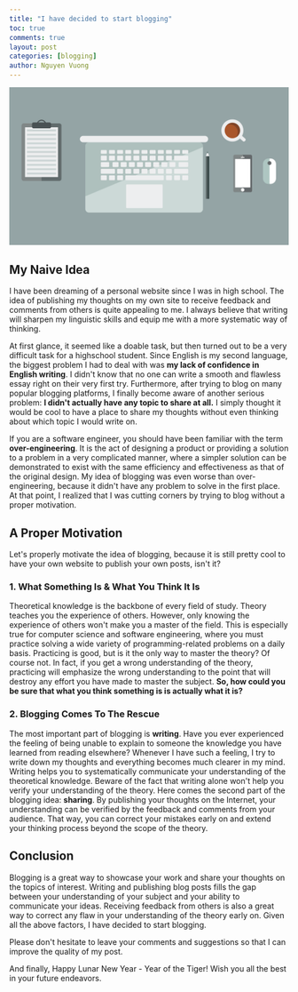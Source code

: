 ```yaml
---
title: "I have decided to start blogging"
toc: true
comments: true
layout: post
categories: [blogging]
author: Nguyen Vuong
---
```


![](/images/working-desk.png)

## My Naive Idea

I have been dreaming of a personal website since I was in high school. The idea of publishing my thoughts on my own site to receive feedback and comments from others is quite appealing to me. I always believe that writing will sharpen my linguistic skills and equip me with a more systematic way of thinking.

At first glance, it seemed like a doable task, but then turned out to be a very difficult task for a highschool student. Since English is my second language, the biggest problem I had to deal with was **my lack of confidence in English writing**. I didn't know that no one can write a smooth and flawless essay right on their very first try. Furthermore, after trying to blog on many popular blogging platforms, I finally become aware of another serious problem: **I didn't actually have any topic to share at all.** I simply thought it would be cool to have a place to share my thoughts without even thinking about which topic I would write on.

If you are a software engineer, you should have been familiar with the term **over-engineering**. It is the act of designing a product or providing a solution to a problem in a very complicated manner, where a simpler solution can be demonstrated to exist with the same efficiency and effectiveness as that of the original design. My idea of blogging was even worse than over-engineering, because it didn't have any problem to solve in the first place. At that point, I realized that I was cutting corners by trying to blog without a proper motivation.

## A Proper Motivation

Let's properly motivate the idea of blogging, because it is still pretty cool to have your own website to publish your own posts, isn't it?

### 1. What Something Is & What You Think It Is

Theoretical knowledge is the backbone of every field of study. Theory teaches you the experience of others. However, only knowing the experience of others won't make you a master of the field. This is especially true for computer science and software engineering, where you must practice solving a wide variety of programming-related problems on a daily basis. Practicing is good, but is it the only way to master the theory? Of course not. In fact, if you get a wrong understanding of the theory, practicing will emphasize the wrong understanding to the point that will destroy any effort you have made to master the subject. **So, how could you be sure that what you think something is is actually what it is?**

### 2. Blogging Comes To The Rescue

The most important part of blogging is **writing**. Have you ever experienced the feeling of being unable to explain to someone the knowledge you have learned from reading elsewhere? Whenever I have such a feeling, I try to write down my thoughts and everything becomes much clearer in my mind. Writing helps you to systematically communicate your understanding of the theoretical knowledge. Beware of the fact that writing alone won't help you verify your understanding of the theory. Here comes the second part of the blogging idea: **sharing**. By publishing your thoughts on the Internet, your understanding can be verified by the feedback and comments from your audience. That way, you can correct your mistakes early on and extend your thinking process beyond the scope of the theory.

## Conclusion

Blogging is a great way to showcase your work and share your thoughts on the topics of interest. Writing and publishing blog posts fills the gap between your understanding of your subject and your ability to communicate your ideas. Receiving feedback from others is also a great way to correct any flaw in your understanding of the theory early on. Given all the above factors, I have decided to start blogging.

Please don't hesitate to leave your comments and suggestions so that I can improve the quality of my post.

And finally, Happy Lunar New Year - Year of the Tiger! Wish you all the best in your future endeavors.
